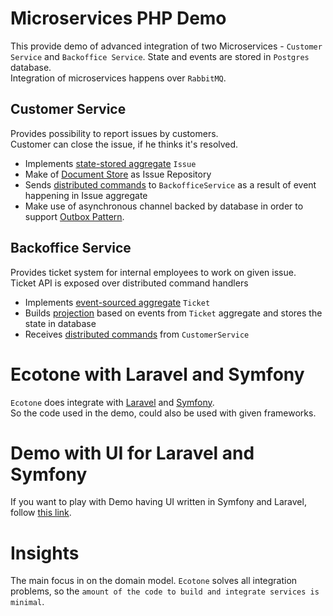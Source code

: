 # Microservices PHP Demo

This provide demo of advanced integration of two Microservices - `Customer Service` and `Backoffice Service`.
State and events are stored in `Postgres` database.  
Integration of microservices happens over `RabbitMQ`.

## Customer Service

Provides possibility to report issues by customers.  
Customer can close the issue, if he thinks it's resolved.

- Implements [state-stored aggregate](https://docs.ecotone.tech/modelling/command-handling/state-stored-aggregate) `Issue` 
- Make of [Document Store](https://docs.ecotone.tech/modelling/document-store) as Issue Repository
- Sends [distributed commands](https://docs.ecotone.tech/modelling/microservices-php#commands) to `BackofficeService` as a result of event happening in Issue aggregate
- Make use of asynchronous channel backed by database in order to support [Outbox Pattern](https://docs.ecotone.tech/modelling/asynchronous-handling#outbox-pattern).

## Backoffice Service

Provides ticket system for internal employees to work on given issue.  
Ticket API is exposed over distributed command handlers

- Implements [event-sourced aggregate](https://docs.ecotone.tech/modelling/event-sourcing) `Ticket`
- Builds [projection](https://docs.ecotone.tech/modelling/event-sourcing/setting-up-projections) based on events from `Ticket` aggregate and stores the state in database
- Receives [distributed commands](https://docs.ecotone.tech/modelling/microservices-php#commands) from `CustomerService`

# Ecotone with Laravel and Symfony

`Ecotone` does integrate with [Laravel](https://docs.ecotone.tech/modules/laravel-ddd-cqrs-event-sourcing) and [Symfony](https://docs.ecotone.tech/modules/symfony-ddd-cqrs-event-sourcing).    
So the code used in the demo, could also be used with given frameworks.

# Demo with UI for Laravel and Symfony

If you want to play with Demo having UI written in Symfony and Laravel, follow [this link](https://github.com/ecotoneframework/php-ddd-cqrs-event-sourcing-symfony-laravel-ecotone). 

# Insights

The main focus in on the domain model. `Ecotone` solves all integration problems, so the `amount of the code to build and integrate services is minimal`.